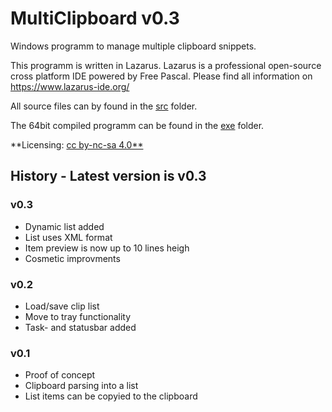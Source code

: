 # MultiClipboard v0.3

Windows programm to manage multiple clipboard snippets.

This programm is written in Lazarus. Lazarus is a professional open-source cross platform IDE powered by Free Pascal. Please find all information on https://www.lazarus-ide.org/

All source files can by found in the [src](https://github.com/Stish/random/tree/master/MultiClipboard/src) folder.

The 64bit compiled programm can be found in the [exe](https://github.com/Stish/random/tree/master/MultiClipboard/exe) folder.

**Licensing: [cc by-nc-sa 4.0**](https://creativecommons.org/licenses/by-nc-sa/4.0/)

## History - Latest version is v0.3

### v0.3
- Dynamic list added
- List uses XML format
- Item preview is now up to 10 lines heigh
- Cosmetic improvments

### v0.2
- Load/save clip list
- Move to tray functionality
- Task- and statusbar added

### v0.1
- Proof of concept
- Clipboard parsing into a list
- List items can be copyied to the clipboard
